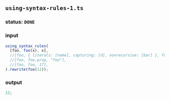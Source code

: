 ## `using-syntax-rules-1.ts`

### status: `DONE`

### input

```typescript
using_syntax_rules(
  [foo, foo(x), x],
  //[foo, { literals: [name], capturing: [d], nonrecursive: [bar] }, foo.name, "foo"],
  //[foo, foo.prop, "foo"],
  //[foo, foo, 17],
).rewrite(foo(12));
```

### output

```typescript
12;
```


